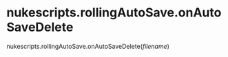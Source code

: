 # nukescripts.rollingAutoSave.onAutoSaveDelete
nukescripts.rollingAutoSave.onAutoSaveDelete(_filename_)